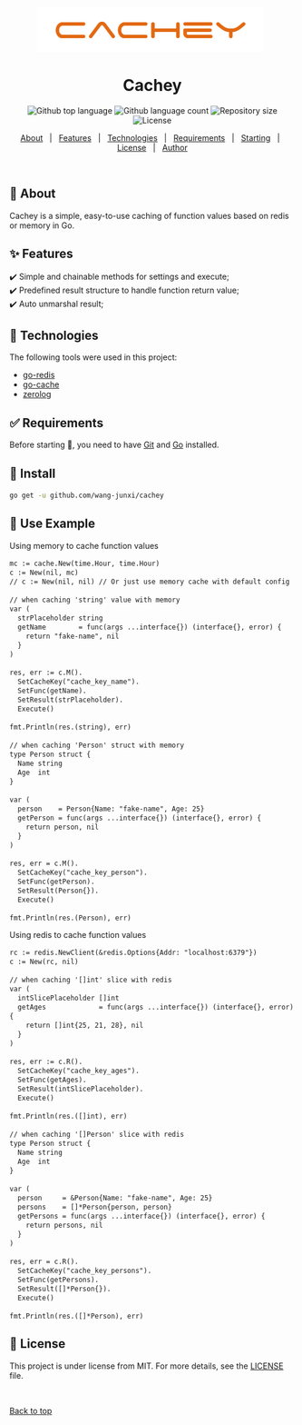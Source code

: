 <div align="center" id="top"> 
  <img src="./.github/cachey.png" alt="Cachey" />
  &#xa0;
</div>

<h1 align="center">Cachey</h1>

<p align="center">
  <img alt="Github top language" src="https://img.shields.io/github/languages/top/wang-junxi/cachey?color=56BEB8">

  <img alt="Github language count" src="https://img.shields.io/github/languages/count/wang-junxi/cachey?color=56BEB8">

  <img alt="Repository size" src="https://img.shields.io/github/repo-size/wang-junxi/cachey?color=56BEB8">

  <img alt="License" src="https://img.shields.io/github/license/wang-junxi/cachey?color=56BEB8">
</p>


<p align="center">
  <a href="#dart-about">About</a> &#xa0; | &#xa0; 
  <a href="#sparkles-features">Features</a> &#xa0; | &#xa0;
  <a href="#rocket-technologies">Technologies</a> &#xa0; | &#xa0;
  <a href="#white_check_mark-requirements">Requirements</a> &#xa0; | &#xa0;
  <a href="#checkered_flag-starting">Starting</a> &#xa0; | &#xa0;
  <a href="#memo-license">License</a> &#xa0; | &#xa0;
  <a href="https://github.com/wang-junxi" target="_blank">Author</a>
</p>

<br>

## :dart: About ##

Cachey is a simple, easy-to-use caching of function values based on redis or memory in Go.

## :sparkles: Features ##

:heavy_check_mark: Simple and chainable methods for settings and execute;\
:heavy_check_mark: Predefined result structure to handle function return value;\
:heavy_check_mark: Auto unmarshal result;

## :rocket: Technologies ##

The following tools were used in this project:

- [go-redis](https://github.com/redis/go-redis)
- [go-cache](https://github.com/patrickmn/go-cache)
- [zerolog](https://github.com/rs/zerolog)

## :white_check_mark: Requirements ##

Before starting :checkered_flag:, you need to have [Git](https://git-scm.com) and [Go](https://go.dev/doc/install) installed.

## :checkered_flag: Install ##

```bash
go get -u github.com/wang-junxi/cachey
```

## :checkered_flag: Use Example ##

Using memory to cache function values 
```golang
mc := cache.New(time.Hour, time.Hour)
c := New(nil, mc)
// c := New(nil, nil) // Or just use memory cache with default config

// when caching 'string' value with memory
var (
  strPlaceholder string
  getName        = func(args ...interface{}) (interface{}, error) {
    return "fake-name", nil
  }
)

res, err := c.M().
  SetCacheKey("cache_key_name").
  SetFunc(getName).
  SetResult(strPlaceholder).
  Execute()

fmt.Println(res.(string), err)

// when caching 'Person' struct with memory
type Person struct {
  Name string
  Age  int
}

var (
  person    = Person{Name: "fake-name", Age: 25}
  getPerson = func(args ...interface{}) (interface{}, error) {
    return person, nil
  }
)

res, err = c.M().
  SetCacheKey("cache_key_person").
  SetFunc(getPerson).
  SetResult(Person{}).
  Execute()

fmt.Println(res.(Person), err)
```

Using redis to cache function values 
```golang
rc := redis.NewClient(&redis.Options{Addr: "localhost:6379"})
c := New(rc, nil)

// when caching '[]int' slice with redis
var (
  intSlicePlaceholder []int
  getAges             = func(args ...interface{}) (interface{}, error) {
    return []int{25, 21, 28}, nil
  }
)

res, err := c.R().
  SetCacheKey("cache_key_ages").
  SetFunc(getAges).
  SetResult(intSlicePlaceholder).
  Execute()

fmt.Println(res.([]int), err)

// when caching '[]Person' slice with redis
type Person struct {
  Name string
  Age  int
}

var (
  person     = &Person{Name: "fake-name", Age: 25}
  persons    = []*Person{person, person}
  getPersons = func(args ...interface{}) (interface{}, error) {
    return persons, nil
  }
)

res, err = c.R().
  SetCacheKey("cache_key_persons").
  SetFunc(getPersons).
  SetResult([]*Person{}).
  Execute()

fmt.Println(res.([]*Person), err)
```

## :memo: License ##

This project is under license from MIT. For more details, see the [LICENSE](LICENSE.md) file.

&#xa0;

<a href="#top">Back to top</a>
